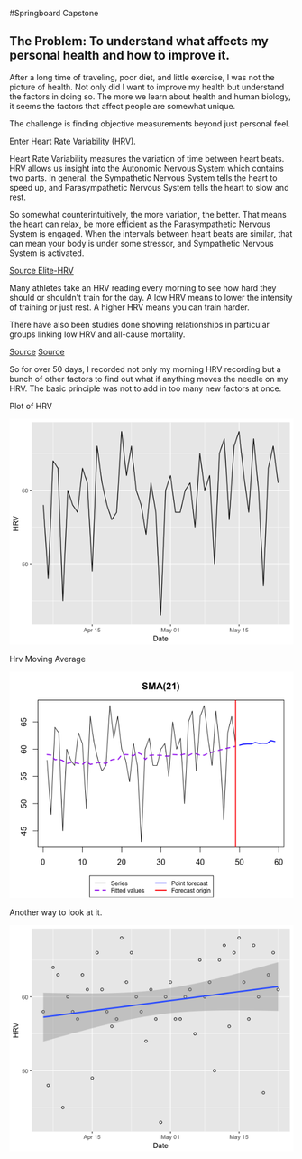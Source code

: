 #Springboard Capstone

## The Problem: To understand what affects my personal health and how to improve it.

After a long time of traveling, poor diet, and little exercise, I was not the picture of health. Not only did I want to improve my health but understand the factors in doing so. The more we learn about health and human biology, it seems the factors that affect people are somewhat unique. 

The challenge is finding objective measurements beyond just personal feel.

Enter Heart Rate Variability (HRV).

Heart Rate Variability measures the variation of time between heart beats. HRV allows us insight into the Autonomic Nervous System which contains two parts. In general, the Sympathetic Nervous System tells the heart to speed up, and Parasympathetic Nervous System tells the heart to slow and rest.

So somewhat counterintuitively, the more variation, the better. That means the heart can relax, be more efficient as the Parasympathetic Nervous System is engaged. When the intervals between heart beats are similar, that can mean your body is under some stressor, and Sympathetic Nervous System is activated. 

[Source Elite-HRV](https://elitehrv.com/what-is-heart-rate-variability)

Many athletes take an HRV reading every morning to see how hard they should or shouldn't train for the day. A low HRV means to lower the intensity of training or just rest. A higher HRV means you can train harder.

There have also been studies done showing relationships in particular groups linking low HRV and all-cause mortality. 

[Source](https://www.ncbi.nlm.nih.gov/pubmed/20844904)
[Source](http://www.tandfonline.com/doi/pdf/10.1080/22201181.2016.1202605)

So for over 50 days, I recorded not only my morning HRV recording but a bunch of other factors to find out what if anything moves the needle on my HRV. The basic principle was not to add in too many new factors at once.

Plot of HRV

![HRV](https://github.com/Jbot29/springboard-exercises/blob/master/capstone/hrv_date.png)


Hrv Moving Average

![Moving Average](https://github.com/Jbot29/springboard-exercises/blob/master/capstone/hrv_moving_average.png)


Another way to look at it.

![Plot with lm](https://github.com/Jbot29/springboard-exercises/blob/master/capstone/hrv_data_lm.png)